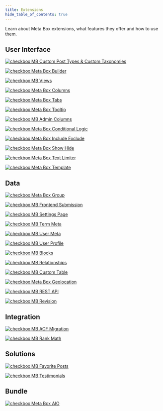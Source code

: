 ```yaml
---
title: Extensions
hide_table_of_contents: true
---
```


Learn about Meta Box extensions, what features they offer and how to use them.

## User Interface

<div className="thumbs color-blue">

[![checkbox](/thumbs/checkbox.png) <span className="thumb_text">MB Custom Post Types & Custom Taxonomies</span>](/extensions/mb-custom-post-type/)

[![checkbox](/thumbs/checkbox.png) <span className="thumb_text">Meta Box Builder</span>](/extensions/meta-box-builder/)

[![checkbox](/thumbs/checkbox.png) <span className="thumb_text">MB Views</span>](/extensions/mb-views/)

[![checkbox](/thumbs/checkbox.png) <span className="thumb_text">Meta Box Columns</span>](/extensions/meta-box-columns/)

[![checkbox](/thumbs/checkbox.png) <span className="thumb_text">Meta Box Tabs</span>](/extensions/meta-box-tabs/)

[![checkbox](/thumbs/checkbox.png) <span className="thumb_text">Meta Box Tooltip</span>](/extensions/meta-box-tooltip/)

[![checkbox](/thumbs/checkbox.png) <span className="thumb_text">MB Admin Columns</span>](/extensions/mb-admin-columns/)

[![checkbox](/thumbs/checkbox.png) <span className="thumb_text">Meta Box Conditional Logic</span>](/extensions/meta-box-conditional-logic/)

[![checkbox](/thumbs/checkbox.png) <span className="thumb_text">Meta Box Include Exclude</span>](/extensions/meta-box-include-exclude/)

[![checkbox](/thumbs/checkbox.png) <span className="thumb_text">Meta Box Show Hide</span>](/extensions/meta-box-show-hide/)

[![checkbox](/thumbs/checkbox.png) <span className="thumb_text">Meta Box Text Limiter</span>](/extensions/meta-box-text-limiter/)

[![checkbox](/thumbs/checkbox.png) <span className="thumb_text">Meta Box Template</span>](/extensions/meta-box-template/)

</div>

## Data

<div className="thumbs color-green">

[![checkbox](/thumbs/checkbox.png) <span className="thumb_text">Meta Box Group</span>](/extensions/meta-box-group/)

[![checkbox](/thumbs/checkbox.png) <span className="thumb_text">MB Frontend Submission</span>](/extensions/mb-frontend-submission/)

[![checkbox](/thumbs/checkbox.png) <span className="thumb_text">MB Settings Page</span>](/extensions/mb-settings-page/)

[![checkbox](/thumbs/checkbox.png) <span className="thumb_text">MB Term Meta</span>](/extensions/mb-term-meta/)

[![checkbox](/thumbs/checkbox.png) <span className="thumb_text">MB User Meta</span>](/extensions/mb-user-meta/)

[![checkbox](/thumbs/checkbox.png) <span className="thumb_text">MB User Profile</span>](/extensions/mb-user-profile/)

[![checkbox](/thumbs/checkbox.png) <span className="thumb_text">MB Blocks</span>](/extensions/mb-blocks/)

[![checkbox](/thumbs/checkbox.png) <span className="thumb_text">MB Relationships</span>](/extensions/mb-relationships/)

[![checkbox](/thumbs/checkbox.png) <span className="thumb_text">MB Custom Table</span>](/extensions/mb-custom-table/)

[![checkbox](/thumbs/checkbox.png) <span className="thumb_text">Meta Box Geolocation</span>](/extensions/meta-box-geolocation/)

[![checkbox](/thumbs/checkbox.png) <span className="thumb_text">MB REST API</span>](/extensions/mb-rest-api/)

[![checkbox](/thumbs/checkbox.png) <span className="thumb_text">MB Revision</span>](/extensions/mb-revision/)

<!-- [![checkbox](/thumbs/checkbox.png) <span className="thumb_text">MB Comment Meta</span>](/extensions/mb-comment-meta/) -->

</div>

## Integration

<div className="thumbs color-amber">

[![checkbox](/thumbs/checkbox.png) <span className="thumb_text">MB ACF Migration</span>](/extensions/mb-acf-migration/)

[![checkbox](/thumbs/checkbox.png) <span className="thumb_text">MB Rank Math</span>](/extensions/mb-rank-math/)

<!-- [![checkbox](/thumbs/checkbox.png) <span className="thumb_text">Meta Box for Yoast SEO</span>](/extensions/meta-box-yoat-seo/) -->

<!-- [![checkbox](/thumbs/checkbox.png) <span className="thumb_text">Meta Box - FacetWP Integrator</span>](/extensions/meta-box-facetwp-integrator/) -->

<!-- [![checkbox](/thumbs/checkbox.png) <span className="thumb_text">Meta Box - Elementor Integrator</span>](/extensions/mb-elementor-integrator/) -->

<!-- [![checkbox](/thumbs/checkbox.png) <span className="thumb_text">Meta Box - Beaver Themer Integrator</span>](/extensions/meta-box-beaver-themer-integrator/) -->

</div>

## Solutions

<div className="thumbs color-red">

[![checkbox](/thumbs/checkbox.png) <span className="thumb_text">MB Favorite Posts</span>](/extensions/mb-favorite-posts/)

[![checkbox](/thumbs/checkbox.png) <span className="thumb_text">MB Testimonials</span>](/extensions/mb-testimonials/)

<!-- [![checkbox](/thumbs/checkbox.png) <span className="thumb_text">MB User Avatar</span>](/extensions/mb-user-avatar/) -->

</div>

## Bundle

<div className="thumbs color-cyan">

[![checkbox](/thumbs/checkbox.png) <span className="thumb_text">Meta Box AIO</span>](/extensions/meta-box-aio/)

<!-- [![checkbox](/thumbs/checkbox.png) <span className="thumb_text">MB Core</span>](/extensions/mb-core/) -->

</div>
